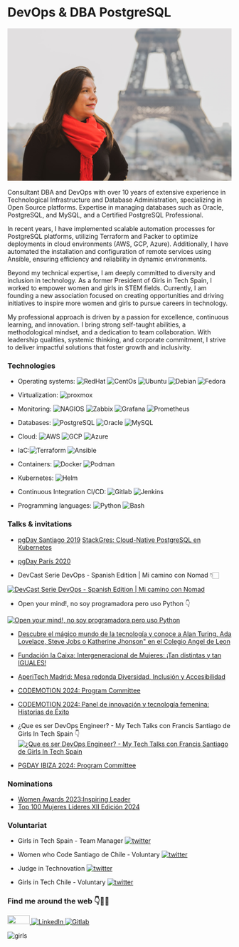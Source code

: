 
# DevOps & DBA PostgreSQL 
![presentation](DSC_8791.jpg)

Consultant DBA and DevOps with over 10 years of extensive experience in Technological Infrastructure and Database Administration, specializing in Open Source platforms. Expertise in managing databases such as Oracle, PostgreSQL, and MySQL, and a Certified PostgreSQL Professional.

In recent years, I have implemented scalable automation processes for PostgreSQL platforms, utilizing Terraform and Packer to optimize deployments in cloud environments (AWS, GCP, Azure). Additionally, I have automated the installation and configuration of remote services using Ansible, ensuring efficiency and reliability in dynamic environments.

Beyond my technical expertise, I am deeply committed to diversity and inclusion in technology. As a former President of Girls in Tech Spain, I worked to empower women and girls in STEM fields. Currently, I am founding a new association focused on creating opportunities and driving initiatives to inspire more women and girls to pursue careers in technology.

My professional approach is driven by a passion for excellence, continuous learning, and innovation. I bring strong self-taught abilities, a methodological mindset, and a dedication to team collaboration. With leadership qualities, systemic thinking, and corporate commitment, I strive to deliver impactful solutions that foster growth and inclusivity.

### **Technologies** 
* Operating systems: ![RedHat](https://img.shields.io/static/v1?label=RedHat&message=70%&color=EE0000&logo=redhat) ![CentOs](https://img.shields.io/static/v1?label=CentOs&message=70%&color=262577&logo=centos) ![Ubuntu](https://img.shields.io/static/v1?label=Ubuntu&message=100%&color=E95420&logo=ubuntu) ![Debian](https://img.shields.io/static/v1?label=Debian&message=90%&color=A81D33&logo=debian) ![Fedora](https://img.shields.io/static/v1?label=Fedora&message=40%&color=294172&logo=fedora)
* Virtualization: ![proxmox](https://img.shields.io/static/v1?label=Promox&message=60%&color=orange&logo=proxmox)
* Monitoring: ![NAGIOS](https://img.shields.io/static/v1?label=Nagios&message=60%&color=green) ![Zabbix](https://img.shields.io/static/v1?label=Zabbix&message=40%&color=green) ![Grafana](https://img.shields.io/static/v1?label=Grafana&message=60%&color=F46800&logo=grafana) ![Prometheus](https://img.shields.io/static/v1?label=Grafana&message=40%&color=E6522C&logo=prometheus)
* Databases: ![PostgreSQL](https://img.shields.io/static/v1?label=PostgreSQL&message=85%&color=336791&logo=postgresql) ![Oracle](https://img.shields.io/static/v1?label=ORACLE&message=40%&color=F80000&logo=oracle) ![MySQL](https://img.shields.io/static/v1?label=MySQL&message=40%&color=4479A1&logo=mysql) 
* Cloud: ![AWS](https://img.shields.io/static/v1?label=AWS&message=65%&color=232F3E&logo=Amazonaws) ![GCP](https://img.shields.io/static/v1?label=GCP&message=40%&color=4285F4&logo=Googlecloud) ![Azure](https://img.shields.io/static/v1?label=Azure&message=40%&color=0089D6&logo=microsoftazure) 

* IaC:![Terraform](https://img.shields.io/static/v1?label=Terraform&message=70%&color=623CE4&logo=Terraform) ![Ansible](https://img.shields.io/static/v1?label=Ansible&message=70%&color=EE0000&logo=Ansible)

* Containers: ![Docker](https://img.shields.io/static/v1?label=Docker&message=60%&color=blue&logo=docker) ![Podman](https://img.shields.io/static/v1?label=Podman&message=40%&color=892ca0&logo=podman)

* Kubernetes: ![Helm](https://img.shields.io/static/v1?label=Helm&message=60%&color=0F1689&logo=helm)

* Continuous Integration CI/CD: ![Gitlab](https://img.shields.io/static/v1?label=GitlabAutoDevopsconRunnerDocker&message=60%&color=FCA121&logo=gitlab) ![Jenkins](https://img.shields.io/static/v1?label=Jenkins&message=60%&color=D24939&logo=jenkins)
* Programming languages: ![Python](https://img.shields.io/static/v1?label=Python&message=60%&color=FCA121&logo=python) ![Bash](https://img.shields.io/static/v1?label=Bash&message=80%&color=D24939&logo=terminal)

### **Talks & invitations** 
* [pgDay Santiago 2019](https://www.pgday.cl/2019/schedule/day-1-hall-d-lesson-1/)
    [StackGres: Cloud-Native PostgreSQL en Kubernetes](https://wiki.postgresql.org/images/8/89/StackGres_Cloud-Native_PostgreSQL_en_Kubernetes.pdf)
* [pgDay París 2020](https://2020.pgday.paris/organization/)

* DevCast Serie DevOps - Spanish Edition | Mi camino con Nomad 👇🏻

[![DevCast Serie DevOps - Spanish Edition | Mi camino con Nomad](https://img.youtube.com/vi/x_FsaXHWdPA/0.jpg)](https://www.youtube.com/watch?v=x_FsaXHWdPA)

* Open your mind!, no soy programadora pero uso Python 👇

[![Open your mind!, no soy programadora pero uso Python](https://img.youtube.com/vi/1_Z7gvpWTT0/0.jpg) ](https://www.youtube.com/watch?v=1_Z7gvpWTT0)

* [Descubre el mágico mundo de la tecnología y conoce a Alan Turing, Ada Lovelace, Steve Jobs o Katherine Jhonson" en el Colegio Angel de Leon](https://www.linkedin.com/posts/sancfc_jobs-tech-11defebrero-activity-7033469120104869889-Xm-L)

* [Fundación la Caixa: Intergeneracional de Mujeres: ¡Tan distintas y tan IGUALES!](https://www.linkedin.com/posts/sancfc_kubeconeu-activity-7180458920178499584-Go10?utm_source=share&utm_medium=member_desktop&rcm=ACoAAAPmvnwBSRSTx9-jY3fPYrlL_1-H8JPJeXM)

* [AperiTech Madrid: Mesa redonda Diversidad, Inclusión y Accesibilidad](https://www.codemotion.com/magazine/es/comunidad/cronica-aperitech-tech-sin-barreras/) 

* [CODEMOTION 2024: Program Committee](https://www.codemotion.com/magazine/es/comunidad/codemotion-madrid/)
 
* [CODEMOTION 2024: Panel de innovación y tecnología femenina: Historias de Éxito](https://www.linkedin.com/posts/codemotion_panel-de-innovaci%C3%B3n-y-tecnolog%C3%ADa-femenina-activity-7186719035714125825-iuZi)

* ¿Que es ser DevOps Engineer? - My Tech Talks con Francis Santiago de Girls In Tech Spain 👇
[![¿Que es ser DevOps Engineer? - My Tech Talks con Francis Santiago de Girls In Tech Spain](https://img.youtube.com/vi/06-etr4_cCA/0.jpg) ](https://www.youtube.com/live/06-etr4_cCA?si=OFCvatYpML_9Y1Hv)

* [PGDAY IBIZA 2024: Program Committee](https://pgibz.io/#:~:text=Talks%20Selection%20Committee)


### **Nominations** 

* [Women Awards 2023:Inspiring Leader](https://womenawards.globant.com/es/2023/InspiringLeader/FrancisSantiago)
* [Top 100 Mujeres Líderes XII Edición 2024](https://www.elespanol.com/mujer/lastop100/votaciones/francis-del-carmen-santiago-cermeno/1093.html)
  
### **Voluntariat** 

* Girls in Tech Spain - Team Manager  <a href="https://twitter.com/GirlsinTechES">
  <img src="https://img.shields.io/badge/-Twitter-blue" width="50" height="20" alt="twitter">
</a>

* Women who Code Santiago de Chile - Voluntary <a href="https://twitter.com/GirlsinTech_cl">
  <img src="https://img.shields.io/badge/-Twitter-blue" width="50" height="20" alt="twitter">
</a>

* Judge in Technovation <a href="https://twitter.com/technovation">
  <img src="https://img.shields.io/badge/-Twitter-blue" width="50" height="20" alt="twitter">
</a>
     
* Girls in Tech Chile - Voluntary <a href="https://twitter.com/GirlsinTech_CL">
  <img src="https://img.shields.io/badge/-Twitter-blue" width="50" height="20" alt="twitter">
</a>
  
### **Find me around the web 👇👩‍💻**
<a href="https://twitter.com/sancfc">
  <img src="https://img.shields.io/badge/-Twitter-1DA1F2?logo=twitter)" width="50" height="20" >
</a>    
</a> <a href="https://www.linkedin.com/in/sancfc/">
  <img src="https://img.shields.io/badge/-LinkedIn-blue" width="50" height="20" alt="LinkedIn">
</a> 
</a> <a href="https://gitlab.com/fcsantiago">
  <img src="https://img.shields.io/badge/-Gitlab-orange" width="50" height="20" alt="Gitlab">
</a> 

![girls](https://devforum.roblox.com/uploads/default/original/4X/2/7/4/274d40f45b3f56a908c194f494eec2319ca3063b.gif)
